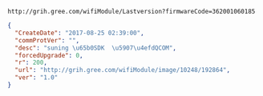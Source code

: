 `http://grih.gree.com/wifiModule/Lastversion?firmwareCode=362001060185`

```json
{
  "CreateDate": "2017-08-25 02:39:00",
  "commProtVer": "",
  "desc": "suning \u65b0SDK  \u5907\u4efdQCOM",
  "forcedUpgrade": 0,
  "r": 200,
  "url": "http://grih.gree.com/wifiModule/image/10248/192864",
  "ver": "1.0"
}
```